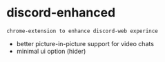 # discord-enhanced
`chrome-extension to enhance discord-web experince`
- better picture-in-picture support for video chats
- minimal ui option (hider)
